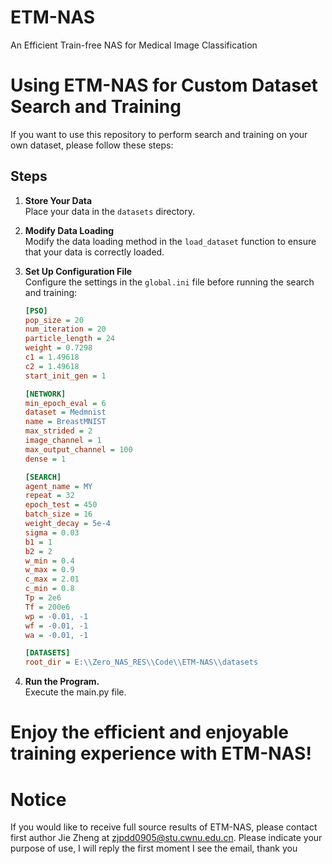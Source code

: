 # ETM-NAS
An Efficient Train-free NAS for Medical Image Classification

# Using ETM-NAS for Custom Dataset Search and Training

If you want to use this repository to perform search and training on your own dataset, please follow these steps:

## Steps

1. **Store Your Data**  
   Place your data in the `datasets` directory.

2. **Modify Data Loading**  
   Modify the data loading method in the `load_dataset` function to ensure that your data is correctly loaded.

3. **Set Up Configuration File**  
   Configure the settings in the `global.ini` file before running the search and training:

   ```ini
   [PSO]
   pop_size = 20
   num_iteration = 20
   particle_length = 24
   weight = 0.7298
   c1 = 1.49618
   c2 = 1.49618
   start_init_gen = 1

   [NETWORK]
   min_epoch_eval = 6
   dataset = Medmnist
   name = BreastMNIST
   max_strided = 2
   image_channel = 1
   max_output_channel = 100
   dense = 1

   [SEARCH]
   agent_name = MY
   repeat = 32
   epoch_test = 450
   batch_size = 16
   weight_decay = 5e-4
   sigma = 0.03
   b1 = 1
   b2 = 2
   w_min = 0.4
   w_max = 0.9
   c_max = 2.01
   c_min = 0.8
   Tp = 2e6
   Tf = 200e6
   wp = -0.01, -1
   wf = -0.01, -1
   wa = -0.01, -1

   [DATASETS]
   root_dir = E:\\Zero_NAS_RES\\Code\\ETM-NAS\\datasets
   ```

4. **Run the Program.**  
   Execute the main.py file.

# Enjoy the efficient and enjoyable training experience with ETM-NAS!

# Notice
If you would like to receive full source results of ETM-NAS, please contact first author Jie Zheng at zjpdd0905@stu.cwnu.edu.cn. Please indicate your purpose of use, I will reply the first moment I see the email, thank you
